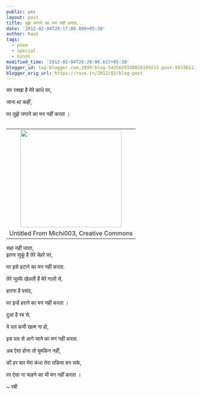 ```yaml
---
public: yes
layout: post
title: तुझे जगाने का मन नहीं करता...
date: '2012-02-04T20:17:00.000+05:30'
author: RavS
tags:
  - poem 
  - special 
  - hindi
modified_time: '2012-02-04T20:20:06.617+05:30'
blogger_id: tag:blogger.com,1999:blog-5435629330016169213.post-5033611382333433626
blogger_orig_url: https://ravs.in/2012/02/blog-post
---
```


सर रक्खा है मेरे कांधे पर,

जाना था कहीं,

पर तुझे जगाने का मन नहीं करता । 

<table align="center" cellpadding="0" cellspacing="0" class="tr-caption-container" style="float: right; margin-left: 1em; text-align: right;"><tbody><tr><td style="text-align: center;"><img alt="" height="260" src="http://farm5.staticflickr.com/4010/4455356443_7cd0cbf736.jpg" style="margin-left: auto; margin-right: auto;" width="270"></td></tr><tr><td class="tr-caption" style="text-align: center;">Untitled From Michi003, Creative Commons</td></tr></tbody></table>

[](http://www.flickr.com/photos/michi_photos/4455356443/ 'Untitled by michi003, on Flickr')

सहा नहीं जाता,  
इतना सुकूं है तेरे चेहरे पर,

पर इसे हटाने का मन नहीं करता.

तेरे जुल्फें खेलती हैं मेरे गालों से,

हारना है पसंद,

पर इन्हें हराने का मन नहीं करता । 

दुआ है रब से,

ये पल कभी खत्म ना हो,

इस पल से आगे जाने का मन नहीं करता.

अब ऐसा होना तो मुमकिन नहीं,

की हर बार मेरा कंधा तेरा तकिया बन सके,

पर ऐसा ना चाहने का भी मन नहीं करता । 

~ रबी

